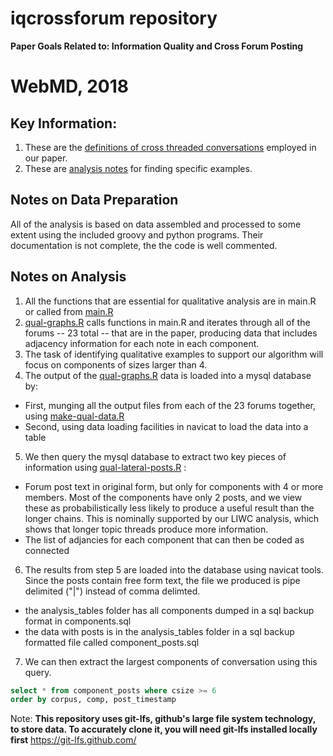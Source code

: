 # iqcrossforum repository
**Paper Goals Related to: Information Quality and Cross Forum Posting**

# WebMD, 2018

## Key Information:
1. These are the [definitions of cross threaded conversations](./CrossThreadedConversationDefined.md) employed in our paper.
2. These are [analysis notes](./ANALYSIS_NOTES_README.md) for finding specific examples. 

## Notes on Data Preparation
All of the analysis is based on data assembled and processed to some extent using the included groovy and python programs.  Their documentation is not complete, the the code is well commented.

## Notes on Analysis
1. All the functions that are essential for qualitative analysis are in main.R or called from [main.R](./main.R)
2. [qual-graphs.R](./qual-graphs.R) calls functions in main.R and iterates through all of the forums -- 23 total -- that are in the paper, producing data that includes adjacency information for each note in each component.
3. The task of identifying qualitative examples to support our algorithm will focus on components of sizes larger than 4.
4. The output of the [qual-graphs.R](./qual-graphs.R) data is loaded into a mysql database by:
  - First, munging all the output files from each of the 23 forums together, using [make-qual-data.R](./make-qual-data.R)
  - Second, using data loading facilities in navicat to load the data into a table
5. We then query the mysql database to extract two key pieces of information using [qual-lateral-posts.R](./qual-lateral-posts.R) :
  - Forum post text in original form, but only for components with 4 or more members.  Most of the components have only 2 posts, and we view these as probabilistically less likely to produce a useful result than the longer chains.  This is nominally supported by our LIWC analysis, which shows that longer topic threads produce more information.
  - The list of adjancies for each component that can then be coded as connected
6. The results from step 5 are loaded into the database using navicat tools.  Since the posts contain free form text, the file we produced is pipe delimited ("|") instead of comma delimted.
  - the analysis_tables folder has all components dumped in a sql backup format in components.sql
  - the data with posts is in the analysis_tables folder in a sql backup formatted file called component_posts.sql
7. We can then extract the largest components of conversation using this query.
```sql
select * from component_posts where csize >= 6
order by corpus, comp, post_timestamp
```


Note: **This repository uses git-lfs, github's large file system technology, to store data.  To accurately clone it, you will need git-lfs installed locally first**  https://git-lfs.github.com/
